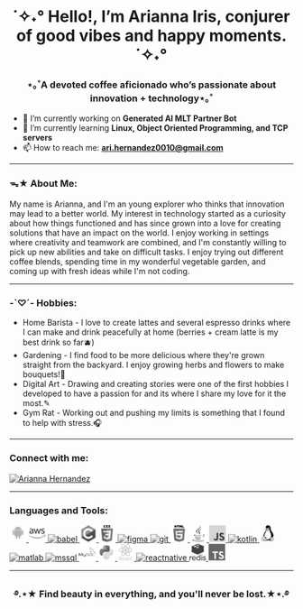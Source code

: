 <h1 align="center">  ˙✧˖° Hello!, I’m Arianna Iris, conjurer of good vibes and happy moments.  ˙✧˖°</h1>
<h3 align="center"> </> ⋆｡˚A devoted coffee aficionado who’s passionate about innovation + technology⋆｡˚ </> </h3>

- 🔭 I’m currently working on **Generated AI MLT Partner Bot**
- 🌱 I’m currently learning **Linux, Object Oriented Programming, and TCP servers**
- 📫 How to reach me: **ari.hernandez0010@gmail.com**

---

<h3 align="left">ᯓ★ About Me:</h3>
<p align="left">
My name is Arianna, and I'm an young explorer who thinks that innovation may lead to a better world. My interest in technology started as a curiosity about how things functioned and has since grown into a love for creating solutions that have an impact on the world. I enjoy working in settings where creativity and teamwork are combined, and I'm constantly willing to pick up new abilities and take on difficult tasks. I enjoy trying out different coffee blends, spending time in my wonderful vegetable garden, and coming up with fresh ideas while I'm not coding.
</p>

---

<h3 align="left"> -`♡´- Hobbies:</h3>
<p align="left">
  <ul>
    <li>Home Barista - I love to create lattes and several espresso drinks where I can make and drink peacefully at home
      (berries + cream latte is my best drink so far🫐)</li>
    <li>Gardening - I find food to be more delicious where they're grown straight from the backyard. I enjoy growing herbs and flowers to make bouquets!💐</li>
    <li>Digital Art - Drawing and creating stories were one of the first hobbies I developed to have a passion for and its where I share my love for it the most.✎</li>
    <li>Gym Rat - Working out and pushing my limits is something that I found to help with stress.🎧</li>
  </ul>
</p>

---

<h3 align="left">Connect with me:</h3>
<p align="left">
  <a href="https://www.linkedin.com/in/arianna-hernandez-15b9671b0/" target="_blank">
    <img align="center" src="https://raw.githubusercontent.com/rahuldkjain/github-profile-readme-generator/master/src/images/icons/Social/linked-in-alt.svg" alt="Arianna Hernandez" height="30" width="30" style="filter: grayscale(100%);" />
  </a>
</p>

---

<h3 align="left">Languages and Tools:</h3>
<p align="left">
  <a href="https://developer.android.com" target="_blank">
    <img src="https://raw.githubusercontent.com/devicons/devicon/master/icons/android/android-original-wordmark.svg" alt="android" width="30" height="30" style="filter: grayscale(100%);"/>
  </a>
  <a href="https://aws.amazon.com" target="_blank">
    <img src="https://raw.githubusercontent.com/devicons/devicon/master/icons/amazonwebservices/amazonwebservices-original-wordmark.svg" alt="aws" width="30" height="30" style="filter: grayscale(100%);"/>
  </a>
  <a href="https://babeljs.io/" target="_blank">
    <img src="https://www.vectorlogo.zone/logos/babeljs/babeljs-icon.svg" alt="babel" width="30" height="30" style="filter: grayscale(100%);"/>
  </a>
  <a href="https://www.cprogramming.com/" target="_blank">
    <img src="https://raw.githubusercontent.com/devicons/devicon/master/icons/c/c-original.svg" alt="c" width="30" height="30" style="filter: grayscale(100%);"/>
  </a>
  <a href="https://www.w3schools.com/css/" target="_blank">
    <img src="https://raw.githubusercontent.com/devicons/devicon/master/icons/css3/css3-original-wordmark.svg" alt="css3" width="30" height="30" style="filter: grayscale(100%);"/>
  </a>
  <a href="https://www.figma.com/" target="_blank">
    <img src="https://www.vectorlogo.zone/logos/figma/figma-icon.svg" alt="figma" width="30" height="30" style="filter: grayscale(100%);"/>
  </a>
  <a href="https://git-scm.com/" target="_blank">
    <img src="https://www.vectorlogo.zone/logos/git-scm/git-scm-icon.svg" alt="git" width="30" height="30" style="filter: grayscale(100%);"/>
  </a>
  <a href="https://www.w3.org/html/" target="_blank">
    <img src="https://raw.githubusercontent.com/devicons/devicon/master/icons/html5/html5-original-wordmark.svg" alt="html5" width="30" height="30" style="filter: grayscale(100%);"/>
  </a>
  <a href="https://www.java.com" target="_blank">
    <img src="https://raw.githubusercontent.com/devicons/devicon/master/icons/java/java-original.svg" alt="java" width="30" height="30" style="filter: grayscale(100%);"/>
  </a>
  <a href="https://developer.mozilla.org/en-US/docs/Web/JavaScript" target="_blank">
    <img src="https://raw.githubusercontent.com/devicons/devicon/master/icons/javascript/javascript-original.svg" alt="javascript" width="30" height="30" style="filter: grayscale(100%);"/>
  </a>
  <a href="https://kotlinlang.org" target="_blank">
    <img src="https://www.vectorlogo.zone/logos/kotlinlang/kotlinlang-icon.svg" alt="kotlin" width="30" height="30" style="filter: grayscale(100%);"/>
  </a>
  <a href="https://www.linux.org/" target="_blank">
    <img src="https://raw.githubusercontent.com/devicons/devicon/master/icons/linux/linux-original.svg" alt="linux" width="30" height="30" style="filter: grayscale(100%);"/>
  </a>
  <a href="https://www.mathworks.com/" target="_blank">
    <img src="https://upload.wikimedia.org/wikipedia/commons/2/21/Matlab_Logo.png" alt="matlab" width="30" height="30" style="filter: grayscale(100%);"/>
  </a>
  <a href="https://www.microsoft.com/en-us/sql-server" target="_blank">
    <img src="https://www.svgrepo.com/show/303229/microsoft-sql-server-logo.svg" alt="mssql" width="30" height="30" style="filter: grayscale(100%);"/>
  </a>
  <a href="https://www.mysql.com/" target="_blank">
    <img src="https://raw.githubusercontent.com/devicons/devicon/master/icons/mysql/mysql-original-wordmark.svg" alt="mysql" width="30" height="30" style="filter: grayscale(100%);"/>
  </a>
  <a href="https://www.python.org" target="_blank">
    <img src="https://raw.githubusercontent.com/devicons/devicon/master/icons/python/python-original.svg" alt="python" width="30" height="30" style="filter: grayscale(100%);"/>
  </a>
  <a href="https://reactjs.org/" target="_blank">
    <img src="https://raw.githubusercontent.com/devicons/devicon/master/icons/react/react-original-wordmark.svg" alt="react" width="30" height="30" style="filter: grayscale(100%);"/>
  </a>
  <a href="https://reactnative.dev/" target="_blank">
    <img src="https://reactnative.dev/img/header_logo.svg" alt="reactnative" width="30" height="30" style="filter: grayscale(100%);"/>
  </a>
  <a href="https://redis.io" target="_blank">
    <img src="https://raw.githubusercontent.com/devicons/devicon/master/icons/redis/redis-original-wordmark.svg" alt="redis" width="30" height="30" style="filter: grayscale(100%);"/>
  </a>
  <a href="https://www.typescriptlang.org/" target="_blank">
    <img src="https://raw.githubusercontent.com/devicons/devicon/master/icons/typescript/typescript-original.svg" alt="typescript" width="30" height="30" style="filter: grayscale(100%);"/>
  </a>
</p>

---

<h3 align="center"> ࿔.⋆★ Find beauty in everything, and you'll never be lost.★⋆.࿔ </h3>

